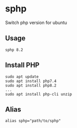 # sphp
Switch php version for ubuntu

## Usage

```terminal
sphp 8.2
```

## Install PHP

```terminal
sudo apt update
sudo apt install php7.4
sudo apt install php8.2
...
sudo apt install php-cli unzip
```

## Alias

```terminal
alias sphp="path/to/sphp"
```

